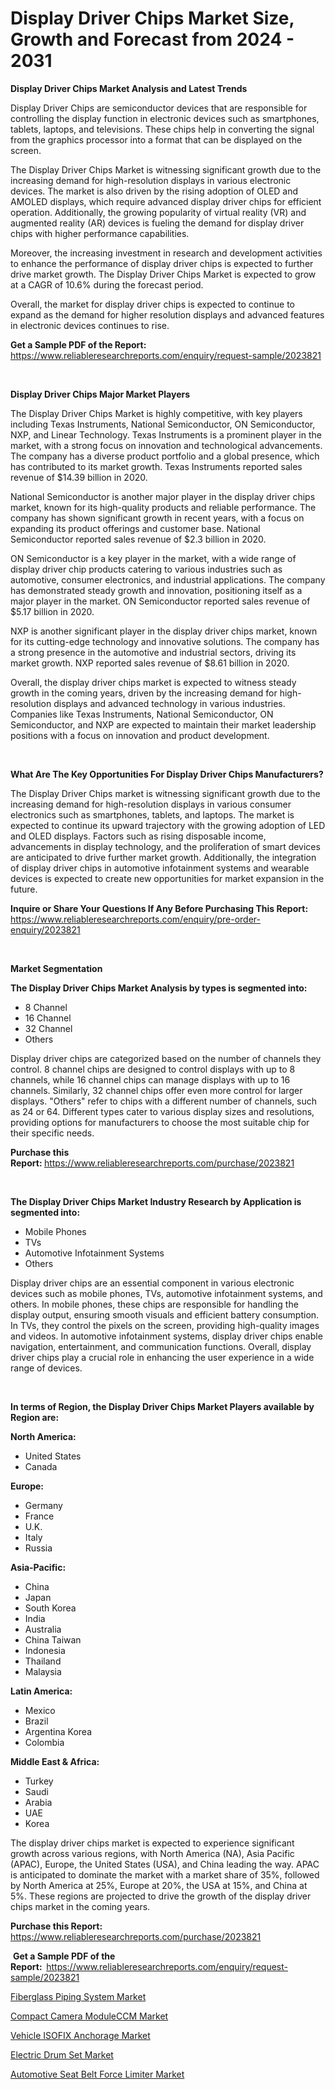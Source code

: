<p><h1>Display Driver Chips Market Size, Growth and Forecast from 2024 - 2031</h1></p><p><strong>Display Driver Chips Market Analysis and Latest Trends</strong></p>
<p><p>Display Driver Chips are semiconductor devices that are responsible for controlling the display function in electronic devices such as smartphones, tablets, laptops, and televisions. These chips help in converting the signal from the graphics processor into a format that can be displayed on the screen.</p><p>The Display Driver Chips Market is witnessing significant growth due to the increasing demand for high-resolution displays in various electronic devices. The market is also driven by the rising adoption of OLED and AMOLED displays, which require advanced display driver chips for efficient operation. Additionally, the growing popularity of virtual reality (VR) and augmented reality (AR) devices is fueling the demand for display driver chips with higher performance capabilities.</p><p>Moreover, the increasing investment in research and development activities to enhance the performance of display driver chips is expected to further drive market growth. The Display Driver Chips Market is expected to grow at a CAGR of 10.6% during the forecast period.</p><p>Overall, the market for display driver chips is expected to continue to expand as the demand for higher resolution displays and advanced features in electronic devices continues to rise.</p></p>
<p><strong>Get a Sample PDF of the Report:&nbsp;</strong> <a href="https://www.reliableresearchreports.com/enquiry/request-sample/2023821">https://www.reliableresearchreports.com/enquiry/request-sample/2023821</a></p>
<p>&nbsp;</p>
<p><strong>Display Driver Chips Major Market Players</strong></p>
<p><p>The Display Driver Chips Market is highly competitive, with key players including Texas Instruments, National Semiconductor, ON Semiconductor, NXP, and Linear Technology. Texas Instruments is a prominent player in the market, with a strong focus on innovation and technological advancements. The company has a diverse product portfolio and a global presence, which has contributed to its market growth. Texas Instruments reported sales revenue of $14.39 billion in 2020.</p><p>National Semiconductor is another major player in the display driver chips market, known for its high-quality products and reliable performance. The company has shown significant growth in recent years, with a focus on expanding its product offerings and customer base. National Semiconductor reported sales revenue of $2.3 billion in 2020.</p><p>ON Semiconductor is a key player in the market, with a wide range of display driver chip products catering to various industries such as automotive, consumer electronics, and industrial applications. The company has demonstrated steady growth and innovation, positioning itself as a major player in the market. ON Semiconductor reported sales revenue of $5.17 billion in 2020.</p><p>NXP is another significant player in the display driver chips market, known for its cutting-edge technology and innovative solutions. The company has a strong presence in the automotive and industrial sectors, driving its market growth. NXP reported sales revenue of $8.61 billion in 2020.</p><p>Overall, the display driver chips market is expected to witness steady growth in the coming years, driven by the increasing demand for high-resolution displays and advanced technology in various industries. Companies like Texas Instruments, National Semiconductor, ON Semiconductor, and NXP are expected to maintain their market leadership positions with a focus on innovation and product development.</p></p>
<p>&nbsp;</p>
<p><strong>What Are The Key Opportunities For Display Driver Chips Manufacturers?</strong></p>
<p><p>The Display Driver Chips market is witnessing significant growth due to the increasing demand for high-resolution displays in various consumer electronics such as smartphones, tablets, and laptops. The market is expected to continue its upward trajectory with the growing adoption of LED and OLED displays. Factors such as rising disposable income, advancements in display technology, and the proliferation of smart devices are anticipated to drive further market growth. Additionally, the integration of display driver chips in automotive infotainment systems and wearable devices is expected to create new opportunities for market expansion in the future.</p></p>
<p><strong>Inquire or Share Your Questions If Any Before Purchasing This Report:</strong> <a href="https://www.reliableresearchreports.com/enquiry/pre-order-enquiry/2023821">https://www.reliableresearchreports.com/enquiry/pre-order-enquiry/2023821</a></p>
<p>&nbsp;</p>
<p><strong>Market Segmentation</strong></p>
<p><strong>The Display Driver Chips Market Analysis by types is segmented into:</strong></p>
<p><ul><li>8 Channel</li><li>16 Channel</li><li>32 Channel</li><li>Others</li></ul></p>
<p><p>Display driver chips are categorized based on the number of channels they control. 8 channel chips are designed to control displays with up to 8 channels, while 16 channel chips can manage displays with up to 16 channels. Similarly, 32 channel chips offer even more control for larger displays. "Others" refer to chips with a different number of channels, such as 24 or 64. Different types cater to various display sizes and resolutions, providing options for manufacturers to choose the most suitable chip for their specific needs.</p></p>
<p><strong>Purchase this Report:&nbsp;</strong><a href="https://www.reliableresearchreports.com/purchase/2023821">https://www.reliableresearchreports.com/purchase/2023821</a></p>
<p>&nbsp;</p>
<p><strong>The Display Driver Chips Market Industry Research by Application is segmented into:</strong></p>
<p><ul><li>Mobile Phones</li><li>TVs</li><li>Automotive Infotainment Systems</li><li>Others</li></ul></p>
<p><p>Display driver chips are an essential component in various electronic devices such as mobile phones, TVs, automotive infotainment systems, and others. In mobile phones, these chips are responsible for handling the display output, ensuring smooth visuals and efficient battery consumption. In TVs, they control the pixels on the screen, providing high-quality images and videos. In automotive infotainment systems, display driver chips enable navigation, entertainment, and communication functions. Overall, display driver chips play a crucial role in enhancing the user experience in a wide range of devices.</p></p>
<p>&nbsp;</p>
<p><strong>In terms of Region, the Display Driver Chips Market Players available by Region are:</strong></p>
<p>
    <p> <strong> North America: </strong>
        <ul>
            <li>United States</li>
            <li>Canada</li>
        </ul>
        </p> 
    <p> <strong> Europe: </strong>
        <ul>
            <li>Germany</li>
            <li>France</li>
            <li>U.K.</li>
            <li>Italy</li>
            <li>Russia</li>
        </ul>
        </p> 
    <p> <strong> Asia-Pacific: </strong>
        <ul>
            <li>China</li>
            <li>Japan</li>
            <li>South Korea</li>
            <li>India</li>
            <li>Australia</li>
            <li>China Taiwan</li>
            <li>Indonesia</li>
            <li>Thailand</li>
            <li>Malaysia</li>
        </ul>
        </p> 
    <p> <strong> Latin America: </strong>
        <ul>
            <li>Mexico</li>
            <li>Brazil</li>
            <li>Argentina Korea</li>
            <li>Colombia</li>
        </ul>
        </p> 
    <p> <strong> Middle East & Africa: </strong>
        <ul>
            <li>Turkey</li>
            <li>Saudi</li>
            <li>Arabia</li>
            <li>UAE</li>
            <li>Korea</li>
        </ul>
    </p>
    </p>
<p><p>The display driver chips market is expected to experience significant growth across various regions, with North America (NA), Asia Pacific (APAC), Europe, the United States (USA), and China leading the way. APAC is anticipated to dominate the market with a market share of 35%, followed by North America at 25%, Europe at 20%, the USA at 15%, and China at 5%. These regions are projected to drive the growth of the display driver chips market in the coming years.</p></p>
<p><strong>Purchase this Report: </strong><a href="https://www.reliableresearchreports.com/purchase/2023821">https://www.reliableresearchreports.com/purchase/2023821</a></p>
<p>&nbsp;<strong>Get a Sample PDF of the Report:&nbsp;&nbsp;</strong><a href="https://www.reliableresearchreports.com/enquiry/request-sample/2023821">https://www.reliableresearchreports.com/enquiry/request-sample/2023821</a></p>
<p><strong></strong></p>
<p><p><a href="https://florentine-yuzu-f42.notion.site/Fiberglass-Piping-System-Market-Growth-Market-Trends-COVID-19-Impact-and-Forecasts-for-period-fro-7a70309884d741b9880328bd830d7c3e">Fiberglass Piping System Market</a></p><p><a href="https://github.com/Alonsoolds3wq1d81czn8rbol/Market-Research-Report-List-1/blob/main/compact-camera-moduleccm-market.md">Compact Camera ModuleCCM Market</a></p><p><a href="https://view.publitas.com/reportprime-1/vehicle-isofix-anchorage-market-with-the-goal-of-estimating-the-market-size-and-future-growth-potential-of-various-market-segments-based-on-component-applications-end-user-and-region/">Vehicle ISOFIX Anchorage Market</a></p><p><a href="https://changeable-paste-463.notion.site/Electric-Drum-Set-Market-Dynamics-2024-2031-Also-about-Its-Market-Trends-Projections-and-Opportun-ffdb867451de4ec285f7ec1c446d2030">Electric Drum Set Market</a></p><p><a href="https://view.publitas.com/reportprime-1/automotive-seat-belt-force-limiter-market-size-reflecting-a-forecast-till-2031-market-by-type-by-application-and-by-geography/">Automotive Seat Belt Force Limiter Market</a></p></p>